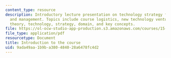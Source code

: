 ```yaml
---
content_type: resource
description: Introductory lecture presentation on technology strategy for system design
  and management. Topics include course logistics, new technology ventures, examples,
  theory, technology, strategy, domain, and key concepts.
file: https://ol-ocw-studio-app-production.s3.amazonaws.com/courses/15-965-technology-strategy-for-system-design-and-management-spring-2009/9ada49aa1b9ba380484028a6478fc4d2_MIT15_965S09_Lec01.pdf
file_type: application/pdf
resourcetype: Document
title: Introduction to the course
uid: 9ada49aa-1b9b-a380-4840-28a6478fc4d2
---
```

